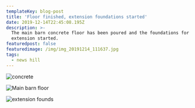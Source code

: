 ```yaml
---
templateKey: blog-post
title: 'Floor finished, extension foundations started'
date: 2019-12-14T22:45:08.195Z
description: >-
  The main barn concrete floor has been poured and the foundations for the
  extension started. 
featuredpost: false
featuredimage: /img/img_20191214_111637.jpg
tags:
  - news hill
---
```

![concrete](/img/img_20191214_113228.jpg "A picture of the kitchen")

![](/img/img_20191214_113250.jpg "Main barn floor")

![extension founds](/img/img_20191214_113843.jpg "Also, the foundations for the extension have been completed, ready for concrete a our next week.")
